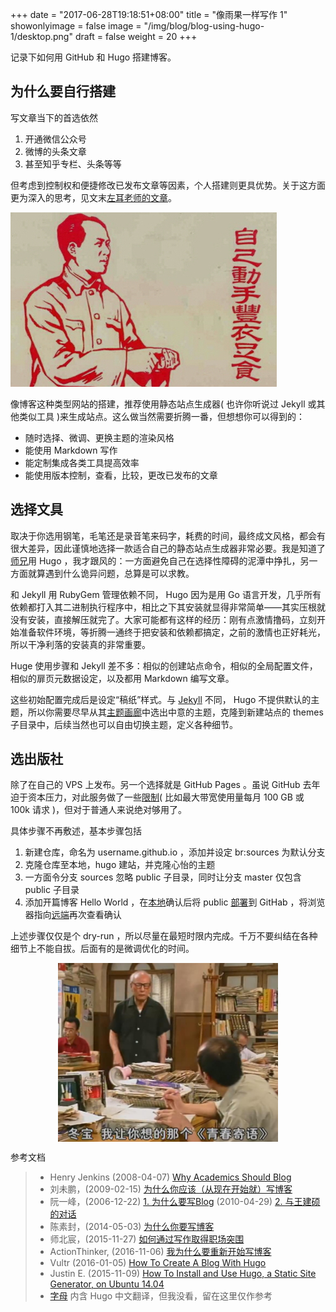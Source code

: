 +++
date = "2017-06-28T19:18:51+08:00"
title = "像雨果一样写作 1"
showonlyimage = false
image = "/img/blog/blog-using-hugo-1/desktop.png"
draft = false
weight = 20
+++

记录下如何用 GitHub 和 Hugo 搭建博客。
<!--more-->

## 为什么要自行搭建

写文章当下的首选依然

1. 开通微信公众号
2. 微博的头条文章
3. 甚至知乎专栏、头条等等

但考虑到控制权和便捷修改已发布文章等因素，个人搭建则更具优势。关于这方面更为深入的思考，见文末[左耳老师的文章](http://coolshell.cn/articles/17391.html)。

<img alt="do it yourself" src="/img/blog/blog-using-hugo-1/diy.jpg" class="img-responsive">

像博客这种类型网站的搭建，推荐使用静态站点生成器( 也许你听说过 Jekyll 或其他类似工具 )来生成站点。这么做当然需要折腾一番，但想想你可以得到的：

- 随时选择、微调、更换主题的渲染风格
- 能使用 Markdown 写作
- 能定制集成各类工具提高效率
- 能使用版本控制，查看，比较，更改已发布的文章

## 选择文具

取决于你选用钢笔，毛笔还是录音笔来码字，耗费的时间，最终成文风格，都会有很大差异，因此谨慎地选择一款适合自己的静态站点生成器非常必要。我是知道了[师兄](http://air.googol.im/)用 Hugo ，我才跟风的：一方面避免自己在选择性障碍的泥潭中挣扎，另一方面就算遇到什么诡异问题，总算是可以求教。

和 Jekyll 用 RubyGem 管理依赖不同， Hugo 因为是用 Go 语言开发，几乎所有依赖都打入其二进制执行程序中，相比之下其安装就显得非常简单——其实压根就没有安装，直接解压就完了。大家可能都有这样的经历：刚有点激情撸码，立刻开始准备软件环境，等折腾一通终于把安装和依赖都搞定，之前的激情也正好耗光，所以干净利落的安装真的非常重要。

Huge 使用步骤和 Jekyll 差不多：相似的创建站点命令，相似的全局配置文件，相似的扉页元数据设定，以及都用 Markdown 编写文章。

这些初始配置完成后是设定“稿纸”样式。与 [Jekyll](http://jekyllthemes.org/) 不同， Hugo 不提供默认的主题，所以你需要尽早从其[主题画廊](https://themes.gohugo.io/)中选出中意的主题，克隆到新建站点的 themes 子目录中，后续当然也可以自由切换主题，定义各种细节。

## 选出版社

除了在自己的 VPS 上发布。另一个选择就是 GitHub Pages 。虽说 GitHub 去年迫于资本压力，对此服务做了一些[限制](https://help.github.com/articles/what-is-github-pages/#usage-limits)( 比如最大带宽使用量每月 100 GB 或 100k 请求 )，但对于普通人来说绝对够用了。

具体步骤不再敷述，基本步骤包括

1. 新建仓库，命名为 username.github.io ，添加并设定 br:sources 为默认分支
2. 克隆仓库至本地，hugo 建站，并克隆心怡的主题
3. 一方面令分支 sources 忽略 public 子目录，同时让分支 master 仅包含 public 子目录
4. 添加开篇博客 Hello World ，在[本地](localhost:1313)确认后将 public [部署](https://hjdskes.github.io/blog/update-deploying-hugo-on-personal-gh-pages/)到 GitHab ，将浏览器指向[远端](https://username.github.io)再次查看确认

上述步骤仅仅是个 dry-run ，所以尽量在最短时限内完成。千万不要纠结在各种细节上不能自拔。后面有的是微调优化的时间。

<img alt="editorial-story" src="/img/blog/blog-using-hugo-1/editor.jpg"  style="width:70%; height:70%; display:block; margin: auto;"> 

参考文档

> - Henry Jenkins (2008-04-07) [Why Academics Should Blog](http://henryjenkins.org/2008/04/why_academics_should_blog.html)
> - 刘未鹏，(2009-02-15) [为什么你应该（从现在开始就）写博客](
http://mindhacks.cn/2009/02/15/why-you-should-start-blogging-now/)
> - 阮一峰，(2006-12-22) [1. 为什么要写Blog](http://www.ruanyifeng.com/blog/2006/12/why_i_keep_blogging.html) (2010-04-29) [2. 与王建硕的对话](http://www.ruanyifeng.com/blog/2010/04/talk_with_wangjianshuo.html)
> - 陈素封，(2014-05-03) [为什么你要写博客](https://zhuanlan.zhihu.com/p/19743861)
> - 师北宸，(2015-11-27) [如何通过写作取得职场突围](http://shibeichen.com/post/134060649456)
> - ActionThinker, (2016-11-06) [我为什么要重新开始写博客](http://actionthinker.com/2016-11-06-why-i-reopen-my-blog/)
> - Vultr (2016-01-05) [How To Create A Blog With Hugo](https://www.vultr.com/docs/how-to-create-a-blog-with-hugo)
> - Justin E. (2015-11-09) [How To Install and Use Hugo, a Static Site Generator, on Ubuntu 14.04]( https://www.digitalocean.com/community/tutorials/how-to-install-and-use-hugo-a-static-site-generator-on-ubuntu-14-04)
> - [字母](http://www.zimustudio.com/hugo.html) 内含 Hugo 中文翻译，但我没看，留在这里仅作参考
